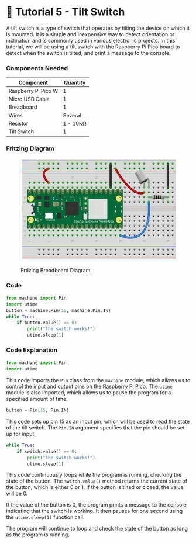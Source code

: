 # 🐼 Tutorial 5 - Tilt Switch

A tilt switch is a type of switch that operates by tilting the device on which it is mounted. It is a simple and inexpensive way to detect orientation or inclination and is commonly used in various electronic projects. In this tutorial, we will be using a tilt switch with the Raspberry Pi Pico board to detect when the switch is tilted, and print a message to the console.

### Components Needed

| Component           | Quantity |
| ------------------- | -------- |
| Raspberry Pi Pico W | 1        |
| Micro USB Cable     | 1        |
| Breadboard          | 1        |
| Wires               | Several  |
| Resistor            | 1 - 10KΩ |
| Tilt Switch         | 1        |

### Fritzing Diagram

<figure><img src="../../../.gitbook/assets/Tilt switch.png" alt=""><figcaption><p>Frtizing Breadboard Diagram</p></figcaption></figure>

### Code

```python
from machine import Pin
import utime
button = machine.Pin(15, machine.Pin.IN)
while True:
    if button.value() == 0:
        print("The switch works!")
        utime.sleep(1)
```



### Code Explanation

```python
from machine import Pin
import utime
```

This code imports the `Pin` class from the `machine` module, which allows us to control the input and output pins on the Raspberry Pi Pico. The `utime` module is also imported, which allows us to pause the program for a specified amount of time.

```python
button = Pin(15, Pin.IN)
```

This code sets up pin 15 as an input pin, which will be used to read the state of the tilt switch. The `Pin.IN` argument specifies that the pin should be set up for input.

```python
while True:
    if switch.value() == 0:
        print("The switch works!")
        utime.sleep(1)
```

This code continuously loops while the program is running, checking the state of the button. The `switch.value()` method returns the current state of the button, which is either 0 or 1. If the button is tilted or closed, the value will be 0.

If the value of the button is 0, the program prints a message to the console indicating that the switch is working. It then pauses for one second using the `utime.sleep(1)` function call.

The program will continue to loop and check the state of the button as long as the program is running.
